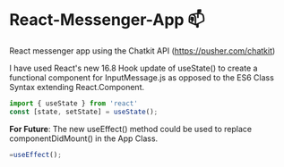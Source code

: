 # React-Messenger-App :mailbox:

React messenger app using the Chatkit API (https://pusher.com/chatkit)

I have used React's new 16.8 Hook update of useState() to create a functional component for InputMessage.js as opposed to the ES6 Class Syntax extending React.Component.

```javascript
import { useState } from 'react'
const [state, setState] = useState();
``` 

**For Future**: The new useEffect() method could be used to replace componentDidMount() in the App Class.

```javascript
=useEffect();
``` 
